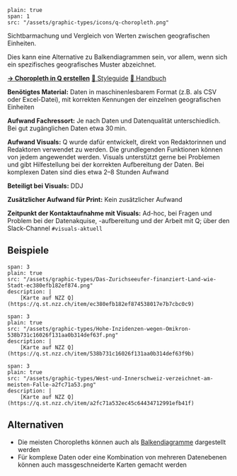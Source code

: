 
```image
plain: true
span: 1
src: "/assets/graphic-types/icons/q-choropleth.png"
```

Sichtbarmachung und Vergleich von Werten zwischen geografischen Einheiten. 

Dies kann eine Alternative zu Balkendiagrammen sein, vor allem, wenn sich ein spezifisches geografisches Muster abzeichnet.

[**→ Choropleth in Q erstellen**](https://q.st.nzz.ch/editor/choropleth)
[📖 Styleguide](/choropleth-maps)
[🦮 Handbuch](https://wiki.nzzmg.ch/confluence/display/RED/Handbuch+Toolbox+Q#HandbuchToolboxQ-EineneueChoroplethenkarteerstellen)

**Benötigtes Material:** Daten in maschinenlesbarem Format (z.B. als CSV oder Excel-Datei), mit korrekten Kennungen der einzelnen geografischen Einheiten

**Aufwand Fachressort:** Je nach Daten und Datenqualität unterschiedlich. Bei gut zugänglichen Daten etwa 30 min.

**Aufwand Visuals:** Q wurde dafür entwickelt, direkt von Redaktorinnen und Redaktoren verwendet zu werden. Die grundlegenden Funktionen können von jedem angewendet werden. Visuals unterstützt gerne bei Problemen und gibt Hilfestellung bei der korrekten Aufbereitung der Daten. Bei komplexen Daten sind dies etwa 2–8 Stunden Aufwand

**Beteiligt bei Visuals:** DDJ

**Zusätzlicher Aufwand für Print:** Kein zusätzlicher Aufwand

**Zeitpunkt der Kontaktaufnahme mit Visuals:** Ad-hoc, bei Fragen und Problem bei der Datenakquise, -aufbereitung und der Arbeit mit Q; über den Slack-Channel `#visuals-aktuell`

## Beispiele
```image
span: 3
plain: true
src: "/assets/graphic-types/Das-Zurichseeufer-finanziert-Land-wie-Stadt-ec380efb182ef874.png"
description: |
	[Karte auf NZZ Q](https://q.st.nzz.ch/item/ec380efb182ef874538017e7b7cbc0c9)
```

```image
span: 3
plain: true
src: "/assets/graphic-types/Hohe-Inzidenzen-wegen-Omikron-538b731c16026f131aa0b314def63f.png"
description: |
	[Karte auf NZZ Q](https://q.st.nzz.ch/item/538b731c16026f131aa0b314def63f9b)
```

```image
span: 3
plain: true
src: "/assets/graphic-types/West-und-Innerschweiz-verzeichnet-am-meisten-Falle-a2fc71a53.png"
description: |
	[Karte auf NZZ Q](https://q.st.nzz.ch/item/a2fc71a532ec45c64434712991efb41f)
```

## Alternativen
- Die meisten Choropleths können auch als [Balkendiagramme](/q-chart) dargestellt werden
- Für komplexe Daten oder eine Kombination von mehreren Datenebenen können auch massgeschneiderte Karten gemacht werden